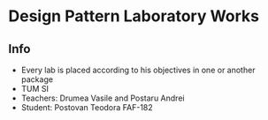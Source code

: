# Design Pattern Laboratory Works

## Info
* Every lab is placed according to his objectives in one or another package
* TUM SI
* Teachers: Drumea Vasile and Postaru Andrei
* Student: Postovan Teodora FAF-182